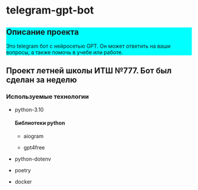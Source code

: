 <div>
   <h1>telegram-gpt-bot</h1>
   <div id="description">
      <h2>Описание проекта</h2>
      <p>Это telegram бот с нейросетью GPT. Он может ответить на ваши вопросы, а также помочь в учебе или работе.</p>
   </div>
   <div id="info">
      <h2>Проект летней школы ИТШ №777. Бот был сделан за неделю</h2>
   </div>
   <div id="used_techs">
      <h3>Используемые технологии</h3>
      <ul>
         <li>
            <p>python-3.10</p>
            <p>
            <h4>Библиотеки python</h4>
            </p>
            <ul>
               <li>
                  <p>aiogram</p>
               </li>
               <li>
                  <p>gpt4free</p>
               </li>
            </ul>
         </li>
         <li>
            <p>python-dotenv</p>
         </li>
         <li>
            <p>poetry</p>
         </li>
         <li>
            <p>docker</p>
         </li>
      </ul>
   </div>
</div>
<style>
   #description {
      background-color: aqua;
   }
</style>